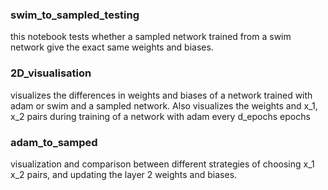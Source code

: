 ### swim_to_sampled_testing

this notebook tests whether a sampled network trained from a swim network give the exact same weights and biases.

### 2D_visualisation

visualizes the differences in weights and biases of a network trained with adam or swim and a sampled network. Also visualizes the weights and x_1, x_2 pairs during training of a network with adam every d_epochs epochs

### adam_to_samped

visualization and comparison between different strategies of choosing x_1 x_2 pairs, and updating the layer 2 weights and biases.
